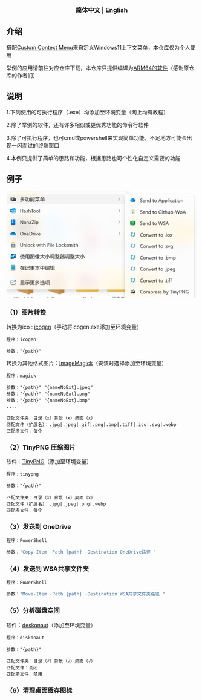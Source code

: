 <h3 align="center"> 简体中文 | <a href='./README-en.md'>English</a></h3>

## 介绍

搭配[Custom Context Menu](https://github.com/ikas-mc/ContextMenuForWindows11)来自定义Windows11上下文菜单，本仓库仅为个人使用

举例的应用请前往对应仓库下载，本仓库只提供编译为[ARM64的软件](https://github.com/iKineticate/ContextMenuUser/tree/main/windows-arm64-app)（感谢原仓库的作者们）

## 说明

1.下列使用的可执行程序（.exe）均添加至环境变量（网上均有教程）

2.除了举例的软件，还有许多相似或更优秀功能的命令行软件

3.除了可执行程序，也可cmd或powershell来实现简单功能，不足地方可能会出现一闪而过的终端窗口

4.本例只提供了简单的思路和功能，根据思路也可个性化自定义需要的功能

## 例子
![image](https://raw.githubusercontent.com/iKineticate/ContextMenuUser/main/screenshots/image.png)

### （1）图片转换
转换为ico : [icogen](https://github.com/hamaluik/icogen)（手动将icogen.exe添加至环境变量）
```
程序：icogen
```
```
参数："{path}"
```
转换为其他格式图片：[ImageMagick](https://imagemagick.org/script/download.php#windows)（安装时选择添加至环境变量）
```
程序：magick
```
```
参数："{path}" "{nameNoExt}.jpeg"
参数："{path}" "{nameNoExt}.png"
参数："{path}" "{nameNoExt}.bmp"
....
```
```
匹配文件夹：目录（x）背景（x）桌面（x）
匹配文件（扩展名）：.jpg|.jpeg|.gif|.png|.bmp|.tiff|.ico|.svg|.webp
匹配多文件：每个
```

### （2）TinyPNG 压缩图片
软件：[TinyPNG](https://github.com/wyhaya/tinypng)（添加至环境变量）
```
程序：tinypng
```
```
参数："{path}"
```
```
匹配文件夹：目录（x）背景（x）桌面（x）
匹配文件（扩展名）：.jpg|.jpeg|.png|.webp
匹配多文件：每个
```
### （3）发送到 OneDrive
```
程序：PowerShell
```

```PowerShell
参数："Copy-Item -Path {path} -Destination OneDrive路径 "
```

### （4）发送到 WSA共享文件夹
```
程序：PowerShell
```
```PowerShell
参数："Move-Item -Path {path} -Destination WSA共享文件夹路径 "
```

### （5）分析磁盘空间
软件：[deskonaut](https://github.com/imsnif/diskonaut)（添加至环境变量）
```
程序：diskonaut
```
```
参数："{path}"
```
```
匹配文件夹：目录（√）背景（√）桌面（√）
匹配文件：关闭
匹配多文件：禁用
```

### （6）清理桌面缓存图标
